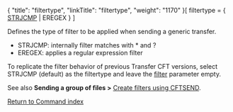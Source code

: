 {
    "title": "filtertype",
    "linkTitle": "filtertype",
    "weight": "1170"
}\[ filtertype = { <u>STRJCMP</u> | EREGEX } \]

Defines the type of filter to be applied when sending a generic transfer.

- STRJCMP: internally filter matches with \* and ?
- EREGEX: applies a regular expression filter

To replicate the filter behavior of previous Transfer CFT versions, select STRJCMP (default) as the filtertype and leave the [filter](../filter) parameter empty.

See also ****Sending a group of files &gt;**** [Create filters using CFTSEND](../../../../concepts/using_the_send_command/send_group_of_files_cl#Create).

[Return to Command index](../../)

